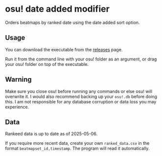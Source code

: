 # osu! date added modifier

Orders beatmaps by ranked date using the date added sort option.

## Usage

You can download the executable from the [releases](https://github.com/molneya/osu_db_helpers/releases) page.

Run it from the command line with your osu! folder as an argument, or drag your osu! folder on top of the executable.

## Warning

Make sure you close osu! before running any commands or else osu! will overwrite it.
I would also recommend backing up your `osu!.db` before doing this. I am not responsible for any database corruption or data loss you may experience.

## Data

Rankeed data is up to date as of 2025-05-06.

If you require more recent data, create your own `ranked_data.csv` in the format `beatmapset_id,timestamp`. The program will read it automatically.
